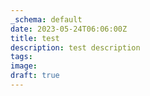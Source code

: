 ```yaml
---
_schema: default
date: 2023-05-24T06:06:00Z
title: test
description: test description
tags:
image:
draft: true
---
```

